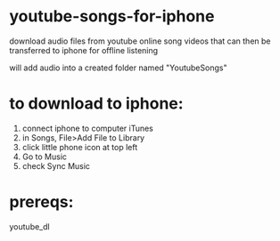 # youtube-songs-for-iphone
download audio files from youtube online song videos that can then be transferred to iphone for offline listening

will add audio into a created folder named "YoutubeSongs"

# to download to iphone:
1) connect iphone to computer iTunes
2) in Songs, File>Add File to Library
2) click little phone icon at top left
3) Go to Music
4) check Sync Music


# prereqs:
youtube_dl
